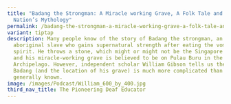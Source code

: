 ```yaml
---
title: "Badang the Strongman: A Miracle working Grave, A Folk Tale and a
  Nation’s Mythology"
permalink: /badang-the-strongman-a-miracle-working-grave-a-folk-tale-and-a-nation-s-mythology/
variant: tiptap
description: Many people know of the story of Badang the strongman, an
  aboriginal slave who gains supernatural strength after eating the vomit of a
  spirit. He throws a stone, which might or might not be the Singapore Stone,
  and his miracle-working grave is believed to be on Pulau Buru in the Riau
  Archipelago. However, independent scholar William Gibson tells us the tale of
  Badang (and the location of his grave) is much more complicated than is
  generally known.
image: /images/Podcast/William_600_by_400.jpg
third_nav_title: The Pioneering Deaf Educator
---
```

